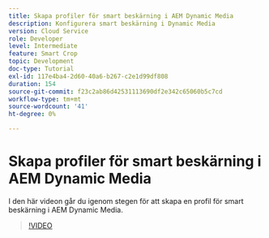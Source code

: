 ```yaml
---
title: Skapa profiler för smart beskärning i AEM Dynamic Media
description: Konfigurera smart beskärning i Dynamic Media
version: Cloud Service
role: Developer
level: Intermediate
feature: Smart Crop
topic: Development
doc-type: Tutorial
exl-id: 117e4ba4-2d60-40a6-b267-c2e1d99df808
duration: 154
source-git-commit: f23c2ab86d42531113690df2e342c65060b5c7cd
workflow-type: tm+mt
source-wordcount: '41'
ht-degree: 0%

---
```


# Skapa profiler för smart beskärning i AEM Dynamic Media

I den här videon går du igenom stegen för att skapa en profil för smart beskärning i AEM Dynamic Media.

>[!VIDEO](https://video.tv.adobe.com/v/335460?quality=12&learn=on)
